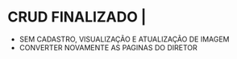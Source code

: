 # CRUD FINALIZADO |
 - SEM CADASTRO, VISUALIZAÇÃO E ATUALIZAÇÃO DE IMAGEM
 - CONVERTER NOVAMENTE AS PAGINAS DO DIRETOR
